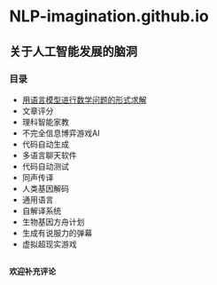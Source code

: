 # NLP-imagination.github.io
## 关于人工智能发展的脑洞
### 目录
- [用语言模型进行数学问题的形式求解](https://github.com/poached-egg/NLP-imagination.github.io/issues/1)
- 文章评分
- 理科智能家教
- 不完全信息博弈游戏AI
- 代码自动生成
- 多语言聊天软件
- 代码自动测试
- 同声传译
- 人类基因解码
- 通用语言
- 自解译系统
- 生物基因方舟计划
- 生成有说服力的弹幕
- 虚拟超现实游戏
##
**欢迎补充评论**
